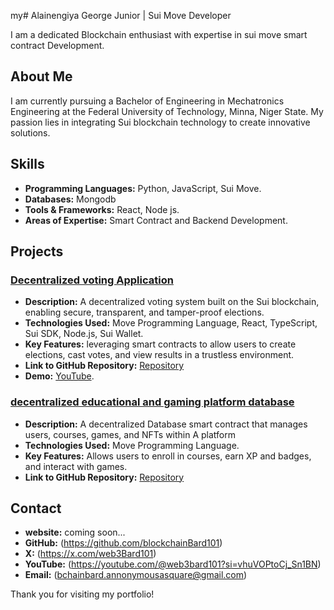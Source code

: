 my# Alainengiya George Junior | Sui Move Developer

I am a dedicated Blockchain enthusiast with expertise in sui move smart contract Development.

## About Me

I am currently pursuing a Bachelor of Engineering in Mechatronics Engineering at the Federal University of Technology, Minna, Niger State. My passion lies in integrating Sui blockchain technology to create innovative solutions.

## Skills

- **Programming Languages:** Python, JavaScript, Sui Move.
- **Databases:** Mongodb
- **Tools & Frameworks:** React, Node js.
- **Areas of Expertise:** Smart Contract and Backend Development.

## Projects

### [Decentralized voting Application](https://github.com/blockchainBard101/Decentralized-voting-app-sui)
- **Description:** A decentralized voting system built on the Sui blockchain, enabling secure, transparent, and tamper-proof elections.
- **Technologies Used:** Move Programming Language, React, TypeScript, Sui SDK, Node.js, Sui Wallet.
- **Key Features:** leveraging smart contracts to allow users to create elections, cast votes, and view results in a trustless environment.
- **Link to GitHub Repository:** [Repository](https://github.com/blockchainBard101/Decentralized-voting-app-sui)
- **Demo:** [YouTube](https://www.youtube.com/watch?v=KiHmlAuvpRI).

### [decentralized educational and gaming platform database](https://github.com/blockchainBard101/Decentralized-voting-app-sui)
- **Description:** A decentralized Database smart contract that manages users, courses, games, and NFTs within A platform
- **Technologies Used:** Move Programming Language.
- **Key Features:** Allows users to enroll in courses, earn XP and badges, and interact with games.
- **Link to GitHub Repository:** [Repository](https://github.com/blockchainBard101/Decentralized-voting-app-sui)

## Contact

- **website:** coming soon...
- **GitHub:** (https://github.com/blockchainBard101)
- **X:** (https://x.com/web3Bard101)
- **YouTube:** (https://youtube.com/@web3bard101?si=vhuVOPtoCj_Sn1BN)
- **Email:** (bchainbard.annonymousasquare@gmail.com)

Thank you for visiting my portfolio!
